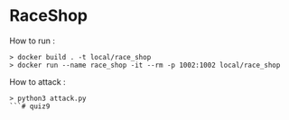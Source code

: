 # RaceShop

How to run :

```
> docker build . -t local/race_shop
> docker run --name race_shop -it --rm -p 1002:1002 local/race_shop
```

How to attack :

```
> python3 attack.py
```#   q u i z 9  
 